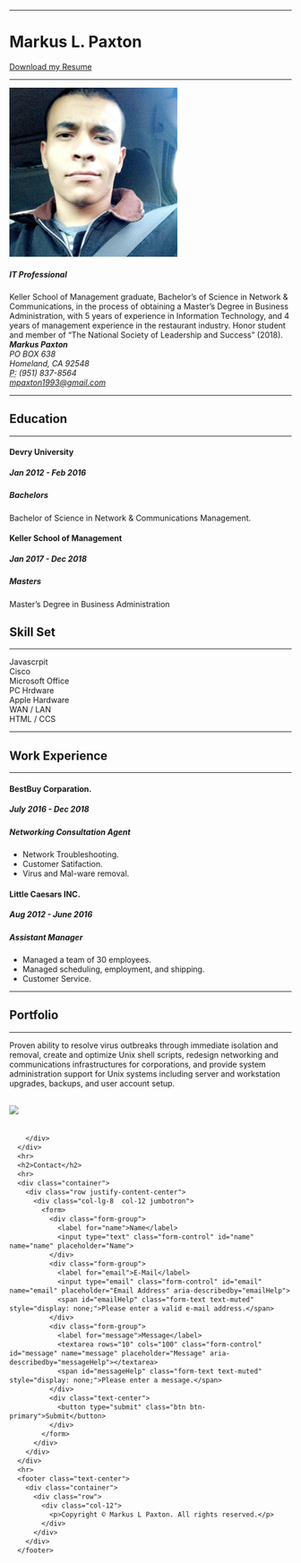 <html lang="en">
  <head>
    <meta charset="utf-8">
    <meta http-equiv="X-UA-Compatible" content="IE=edge">
    <meta name="viewport" content="width=device-width, initial-scale=1">
    <title>Bootstrap Resume Page Template</title>
    <!-- Bootstrap -->
    <link href="css/bootstrap-4.0.0.css" rel="stylesheet">
  </head>
  <body>
<div class="container">
  <hr>
      <div class="row">
        <div class="col-6">
          <h1>Markus L. Paxton</h1>
        </div>
        <div class="col-6">
          <p class="text-right"><a href="">Download my Resume</a></p>
        </div>
      </div>
      <hr>
      <div class="row">
        <div class="col-md-8 col-sm-12 col-lg-12">
          <div class="media">
            <img src="images/15420998_1195455033825684_1152670594741810338_n.jpg" alt="Generic placeholder image" width="300" height="302" class="mr-3 rounded">
            <div class="media-body">
              <h5 class="mt-0">IT Professional</h5>
              Keller School of Management graduate, Bachelor’s of Science in Network & Communications, in the process of obtaining a Master’s Degree in Business Administration, with 5 years of experience in Information Technology, and 4 years of management experience in the restaurant industry. Honor student and member of “The National Society of Leadership and Success” (2018).		 
            </div>
          </div>
        </div>
        <div class="col-md-4 col-sm-12 col-lg-7">
          <div class="row justify-content-md-around m-1">
            <address>
            <strong>Markus Paxton</strong><br>
PO BOX 638<br>
Homeland, CA 92548<br>
<abbr title="Phone">P:</abbr> (951) 837-8564<br>
<a href="mailto:#">mpaxton1993@gmail.com</a>
            </address>
          </div>
        </div>
      </div>
      <hr>
      <div class="row">
        <div class="col-md-6 col-sm-12">
          <h2>Education</h2>
          <hr>
          <div class="row">
            <div class="col-6">
              <h4>Devry University</h4>
            </div>
            <div class="col-6">
              <h5 class="text-right"><span aria-hidden="true"></span> Jan 2012 - Feb 2016</h5>
            </div>
          </div>
          <h5><span class="badge badge-secondary">Bachelors</span></h5>
          <p>Bachelor of Science in Network & Communications Management.</p>
          <div class="row">
            <div class="col-6">
              <h4>Keller School of Management</h4>
            </div>
            <div class="col-6">
              <h5 class="text-right"><span aria-hidden="true"></span> Jan 2017 - Dec 2018</h5>
            </div>
          </div>
          <h5><span class="badge badge-secondary">Masters</span></h5>
          <p>Master’s Degree in Business Administration</p>
        </div>
        <div class="col-md-6 col-sm-12">
          <h2>Skill Set</h2>
          <hr>
          <div class="progress mt-4">
            <div class="progress-bar bg-success" role="progressbar" aria-valuenow="85" aria-valuemin="0" aria-valuemax="80" style="width: 100%"> Javascrpit</div>
          </div>
          <div class="progress mt-4">
            <div class="progress-bar bg-success" role="progressbar" aria-valuenow="100" aria-valuemin="0" aria-valuemax="100" style="width: 80%"> Cisco</div>
          </div>
          <div class="progress mt-4">
            <div class="progress-bar bg-success" role="progressbar" aria-valuenow="70" aria-valuemin="0" aria-valuemax="100" style="width: 90%"> Microsoft Office</div>
          </div>
          <div class="progress mt-4">
            <div class="progress-bar bg-info" role="progressbar" aria-valuenow="60" aria-valuemin="0" aria-valuemax="100" style="width: 90%"> PC Hrdware</div>
          </div>
          <div class="progress mt-4">
            <div class="progress-bar bg-warning" role="progressbar" aria-valuenow="55" aria-valuemin="0" aria-valuemax="100" style="width: 85%"> Apple Hardware</div>
          </div>
          <div class="progress mt-4">
            <div class="progress-bar bg-danger" role="progressbar" aria-valuenow="50" aria-valuemin="0" aria-valuemax="100" style="width: 85%"> WAN / LAN</div>
          </div>
          <div class="progress mt-4">
            <div class="progress-bar bg-danger" role="progressbar" aria-valuenow="50" aria-valuemin="0" aria-valuemax="100" style="width: 83%"> HTML / CCS</div>
          </div>
        </div>
      </div>
      <hr>
      <h2>Work Experience</h2>
      <hr>
      <div class="row">
        <div class="col-md-6 col-sm-12">
          <div class="row">
            <div class="col-5">
              <h4>BestBuy Corparation.</h4>
            </div>
            <div class="col-6">
              <h5 class="text-right"><span aria-hidden="true"></span> July 2016 - Dec 2018</h5>
            </div>
          </div>
          <h5><span class="badge badge-secondary">Networking Consultation Agent</span></h5>
          <p></p>
          <ul>
            <li>Network Troubleshooting.</li>
            <li>Customer Satifaction.</li>
            <li>Virus and Mal-ware removal.</li>
          </ul>
        </div>
        <div class="col-md-6 col-sm-12">
          <div class="row">
            <div class="col-5">
              <h4>Little Caesars INC.</h4>
            </div>
            <div class="col-6">
              <h5 class="text-right"><span aria-hidden="true"></span> Aug 2012 - June 2016</h5>
            </div>
          </div>
          <h5><span class="badge badge-secondary">Assistant Manager</span></h5>
          <p></p>
          <ul>
            <li>Managed a team of 30 employees.</li>
            <li>Managed scheduling, employment, and shipping.</li>
            <li>Customer Service.</li>
          </ul>
        </div>
      </div>
      <hr>
      <h2>Portfolio</h2>
      <hr>
  <p>Proven ability to resolve virus outbreaks through immediate isolation and removal, create and optimize Unix shell scripts, redesign networking and communications infrastructures for corporations, and provide system administration support for Unix systems including server and workstation upgrades, backups, and user account setup.
</p>
      <div class="container">
<div class="row text-center">
      <div class="col-sm-4 col-12 p-0"><img class="img-thumbnail"  src="https://user-images.githubusercontent.com/39105905/40589964-bd8e7d30-61ab-11e8-95e9-43223f3b8d33.PNG" alt=""></div>
          <div class="col-sm-4 col-12 p-0"><img class="img-thumbnail"  src="https://user-images.githubusercontent.com/39105905/40589959-b41c76c6-61ab-11e8-8ba1-ffdd41852f5c.PNG""></div>
          <div class="col-sm-4 col-12 p-0"><img class="img-thumbnail"  src="https://user-images.githubusercontent.com/39105905/40589961-b9857810-61ab-11e8-961e-8935145a237f.PNG" alt=""></div>
     </div>

        </div>
      </div>
      <hr>
      <h2>Contact</h2>
      <hr>
      <div class="container">
        <div class="row justify-content-center">
          <div class="col-lg-8  col-12 jumbotron">
            <form>
              <div class="form-group">
                <label for="name">Name</label>
                <input type="text" class="form-control" id="name" name="name" placeholder="Name">
              </div>
              <div class="form-group">
                <label for="email">E-Mail</label>
                <input type="email" class="form-control" id="email" name="email" placeholder="Email Address" aria-describedby="emailHelp">
                <span id="emailHelp" class="form-text text-muted" style="display: none;">Please enter a valid e-mail address.</span>
              </div>
              <div class="form-group">
                <label for="message">Message</label>
                <textarea rows="10" cols="100" class="form-control" id="message" name="message" placeholder="Message" aria-describedby="messageHelp"></textarea>
                <span id="messageHelp" class="form-text text-muted" style="display: none;">Please enter a message.</span>
              </div>
              <div class="text-center">
                <button type="submit" class="btn btn-primary">Submit</button>
              </div>
            </form>
          </div>
        </div>
      </div>
      <hr>
      <footer class="text-center">
        <div class="container">
          <div class="row">
            <div class="col-12">
              <p>Copyright © Markus L Paxton. All rights reserved.</p>
            </div>
          </div>
        </div>
      </footer>
  </div>
    <!-- jQuery (necessary for Bootstrap's JavaScript plugins) -->
    <script src="js/jquery-3.2.1.min.js"></script>
    <!-- Include all compiled plugins (below), or include individual files as needed -->
    <script src="js/popper.min.js"></script>
    <script src="js/bootstrap-4.0.0.js"></script>
  </body>
</html>

